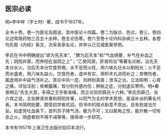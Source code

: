 ## 医宗必读

明•李中梓（字士材）著，成书于1637年。

全书十卷。卷一为医论及图说，其中医论十四篇。卷二为脉诊、色诊。卷三、卷四论述常用药物三百五十余种。卷五论伤寒。卷六至卷十论内科杂病三十五种。各卷均先取《内经》条文，次采各家名论，并参以己见或医案举例。

李氏在书中明确提出“肾为先天本”、“脾为后天本”和“气血俱要，补气在补血之先；阴阳并需，而养阳在滋阴之上”；“乙癸同源，肝肾同治”等著名论断。治先天本分水火，治后天本分饮食劳倦。水不足而火旺，用六味丸壮水以制阳光；火不足而水盛者，用八味丸益火。饮食伤者，虚中有实，用枳术丸消而补之；劳倦伤者，属虚用补中益气汤补之。其论中风一症，则辨别真类；泄泻之治，立法昭明；心胃之痛，详加注别；咳嗽腹痛，皆分别外感内伤；肿胀之症，分别虚实寒热。明•秦景明云“先生大意，多得之王宇泰准绳，而立论则宗薛氏十六种。”李氏宗薛己、张介宾之说，主张脾肾并重和阴阳并重，以阳气为主的学术思想，是温补派的著名代表。本书简明扼要，颇受初学者欢迎。但书中的观点新意不突出，且有些提法欠妥。如虚劳吐血条下，首列苏子降气汤，极为不可；又曰犀角之性，能升散一切有余之火，阴虚者则不得不诫等等，值得进一步研究。

本书有1957年上海卫生出版社铅印本流行。